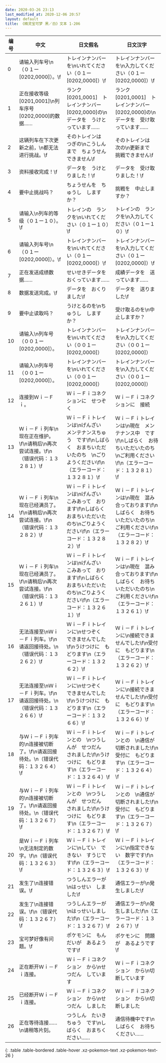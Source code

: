 ```yaml
---
date: 2020-03-26 23:13
last_modified_at: 2020-12-06 20:57
layout: default
title: 《精灵宝可梦 黑／白》文本 1-206
---
```

| 编号 | 中文 | 日文假名 | 日文汉字 |
| ---- | ---- | ---- | --- |
| 0 | 请输入列车号\n（０１ー[0202,0000]）。\f | トレインナンバーを\nいれてください（０１ー[0202,0000]）\f | トレインナンバーを\n入力してください（０１ー[0202,0000]）\f |
| 1 | 正在接收等级[0201,0001]\n列车序号[0202,0000]的数据…… | ランク[0201,0001]　トレインナンバー[0202,0000]の\nデータを　うけとっています…… | ランク[0201,0001]　トレインナンバー[0202,0000]の\nデータを　受け取っています…… |
| 2 | 这辆列车在下次更新之前，\n都无法进行挑战。\f | そのトレインは　つぎの\nこうしんまで　ちょうせん　できません\f | そのトレインは　次の\n更新まで　挑戦できません\f |
| 3 | 资料接收完成！\f | データを　うけとりました！\f | データを　受け取りました！\f |
| 4 | 要中止挑战吗？ | ちょうせんを　ちゅうし　しますか？ | 挑戦を　中止しますか？ |
| 5 | 请输入\n列车的等级（０１ー１０）。\f | トレインの　ランクを\nいれてください（０１ー１０）\f | トレインの　ランクを\n入力してください（０１ー１０）\f |
| 6 | 请输入列车号\n（０１ー[0202,0000]）。\f | トレインナンバーを\nいれてください（０１ー[0202,0000]）\f | トレインナンバーを\n入力してください（０１ー[0202,0000]）\f |
| 7 | 正在发送成绩数据…… | せいせきデータを　おくっています…… | 成績データを　送っています…… |
| 8 | 数据发送完成。\f | データを　おくりました\f | データを　送りました\f |
| 9 | 要中止读取吗？ | うけとるのを\nちゅうし　しますか？ | 受け取るのを\n中止しますか？ |
| 10 | 请输入\n列车号（００１ー[0202,0000]）。 | トレインナンバーを\nいれてください（００１ー[0202,0000]） | トレインナンバーを\n入力してください（００１ー[0202,0000]） |
| 11 | 请输入\n列车号（００１ー[0202,0000]）。 | トレインナンバーを\nいれてください（００１ー[0202,0000]） | トレインナンバーを\n入力してください（００１ー[0202,0000]） |
| 12 | 连接到Ｗｉ－Ｆｉ。 | Ｗｉ－Ｆｉコネクションに　せつぞく | Ｗｉ－Ｆｉコネクションに　接続 |
| 13 | Ｗｉ－Ｆｉ列车\n现在正在维护。\f\n请稍后\n再次尝试连接。\f\n（错误代码：１３２８１）\f | Ｗｉ－Ｆｉトレインは\nげんざい　メンテナンスちゅう　です\f\nしばらく　おまちいただいたのち　\nごりようください\f\n（エラーコード：１３２８１）\f | Ｗｉ－Ｆｉトレインは\n現在　メンテナンス中　です\f\nしばらく　お待ちいただいたのち　\nご利用ください\f\n（エラーコード：１３２８１）\f |
| 14 | Ｗｉ－Ｆｉ列车\n现在已经满员了。\f\n请稍后\n再次尝试连接。\f\n（错误代码：１３２８２）\f | Ｗｉ－Ｆｉトレインは\nげんざい　こみあって　おります\f\nしばらく　おまちいただいたのち\nごりようください\f\n（エラーコード：１３２８２）\f | Ｗｉ－Ｆｉトレインは\n現在　混み合っております\f\nしばらく　お待ちいただいたのち\nご利用ください\f\n（エラーコード：１３２８２）\f |
| 15 | Ｗｉ－Ｆｉ列车\n现在已经满员了。\f\n请稍后\n再次尝试连接。\f\n（错误代码：１３２６１）\f | Ｗｉ－Ｆｉトレインは\nげんざい　こみあって　おります\f\nしばらく　おまちいただいたのち\nごりようください\f\n（エラーコード：１３２６１）\f | Ｗｉ－Ｆｉトレインは\n現在　混み合っております\f\nしばらく　お待ちいただいたのち\nご利用ください\f\n（エラーコード：１３２６１）\f |
| 16 | 无法连接至\nＷｉ－Ｆｉ列车。\f\n请返回接待处。\n（错误代码：１３２６２）\f | Ｗｉ－Ｆｉトレインに\nせつぞく　できませんでした\f\nうけつけに　もどります\n（エラーコード：１３２６２）\f | Ｗｉ－Ｆｉトレインに\n接続できませんでした\f\n受付に　もどります\n（エラーコード：１３２６２）\f |
| 17 | 无法连接至\nＷｉ－Ｆｉ列车。\f\n请返回接待处。\n（错误代码：１３２６６）\f | Ｗｉ－Ｆｉトレインに\nせつぞく　できませんでした\f\nうけつけに　もどります\n（エラーコード：１３２６６）\f | Ｗｉ－Ｆｉトレインに\n接続できませんでした\f\n受付に　もどります\n（エラーコード：１３２６６）\f |
| 18 | 与Ｗｉ－Ｆｉ列车的\n连接被切断了。\f\n请返回接待处。\n（错误代码：１３２６４）\f | Ｗｉ－Ｆｉトレインとの　\nつうしんが　せつだん　されました\f\nうけつけに　もどります\n（エラーコード：１３２６４）\f | Ｗｉ－Ｆｉトレインとの　\n通信が　切断されました\f\n受付に　もどります\n（エラーコード：１３２６４）\f |
| 19 | 与Ｗｉ－Ｆｉ列车的\n连接被切断了。\f\n请返回接待处。\n（错误代码：１３２６７）\f | Ｗｉ－Ｆｉトレインとの　\nつうしんが　せつだん　されました\f\nうけつけに　もどります\n（エラーコード：１３２６７）\f | Ｗｉ－Ｆｉトレインとの　\n通信が　切断されました\f\n受付に　もどります\n（エラーコード：１３２６７）\f |
| 20 | 是Ｗｉ－Ｆｉ列车\n无法制定的数字。\f\n（错误代码：１３２６３）\f | Ｗｉ－Ｆｉトレインに\nしてい　できない　すうじです\f\n（エラーコード：１３２６３）\f | Ｗｉ－Ｆｉトレインに\n指定できない　数字です\f\n（エラーコード：１３２６３）\f |
| 21 | 发生了\n连接错误。\f | つうしんエラーが\nはっせい　しました\f | 通信エラーが\n発生しました\f |
| 22 | 发生了\n连接错误。\f\n（错误代码：１３２６７）\f | つうしんエラーが\nはっせいしました\f\n（エラーコード：１３２６７）\f | 通信エラーが\n発生しました\f\n（エラーコード：１３２６７）\f |
| 23 | 宝可梦好像有问题。\f | ポケモンに　もんだいが　あるようです\f | ポケモンに　問題が　あるようです\f |
| 24 | 正在断开Ｗｉ－Ｆｉ连接。 | Ｗｉ－Ｆｉコネクション　から\nせつだん　しています | Ｗｉ－Ｆｉコネクション　から\n切断しています |
| 25 | 已经断开Ｗｉ－Ｆｉ连接。 | Ｗｉ－Ｆｉコネクション　から\nせつだん　しました | Ｗｉ－Ｆｉコネクション　から\n切断しました |
| 26 | 正在等待连接……\n请稍等片刻。 | つうしん　たいきちゅう　です\nしばらく　おまちください…… | 通信待機中です\nしばらく　お待ちください…… |
{: .table .table-bordered .table-hover .xz-pokemon-text .xz-pokemon-text-26 }